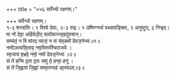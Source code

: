 +++
title = "०५६ सर्पेभ्यो रक्षणम्।"

+++
सर्पेभ्यो रक्षणम्।  
१-३ शन्तातिः। १ विश्वे देवाः, २-३ रुद्रः। १ उष्णिग्गर्भा पथ्यापङ्क्तिः, २ अनुष्टुप्, ३ निचृत्।  
मा नो॑ देवा॒ अहि॑र्वधी॒त् सतो॑कान्त्स॒हपु॑रुषान्।  
सम्य॑तं॒ न वि ष्प॑रद् व्यात्तं॒ न सं य॑म॒न्नमो॑ देवज॒नेभ्यः॑॥१॥  
नमो॑ऽस्त्वसि॒ताय॒ नम॒स्तिर॑श्चिराजये ।  
स्व॒जाय॑ ब॒भ्रवे॒ नमो॒ नमो॑ देवज॒नेभ्यः॑ ॥२॥  
सं ते॑ हन्मि द॒ता द॒तः समु॑ ते॒ हन्वा॒ हनू॑ ।  
सं ते॑ जि॒ह्वया॑ जि॒ह्वां सम्वा॒स्नाह॑ आ॒स्यऽम्॥३॥
